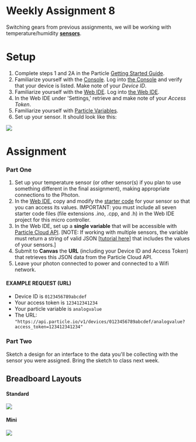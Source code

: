 # Weekly Assignment 8

Switching gears from previous assignments, we will be working with temperature/humidity [**sensors**](https://www.adafruit.com/product/385). 

# Setup

1. Complete steps 1 and 2A in the Particle [Getting Started Guide](https://docs.particle.io/quickstart/photon/#connect-your-photon).  
2. Familiarize yourself with the [Console](https://docs.particle.io/guide/tools-and-features/console/). Log into [the Console](https://console.particle.io/) and verify that your device is listed. Make note of your *Device ID*.   
3. Familiarize yourself with the [Web IDE](https://docs.particle.io/guide/getting-started/build/photon/). Log into [the Web IDE](https://build.particle.io/).  
4. In the Web IDE under 'Settings,' retrieve and make note of your *Access Token*.  
5. Familiarize yourself with [Particle Variables](https://docs.particle.io/reference/device-os/firmware/photon/#particle-variable-).  
6. Set up your sensor. It should look like this: 

![](https://github.com/samizdatco/ds-2020/raw/master/weekly_assignment_08/setup.jpg)

# Assignment

### Part One

1. Set up your temperature sensor (or other sensor(s) if you plan to use something different in the final assignment), making appropriate connections to the Photon.  
2. In the [Web IDE](https://build.particle.io), copy and modify the [starter code](https://github.com/samizdatco/ds-2020/tree/master/weekly_assignment_08) for your sensor so that you can access its values. IMPORTANT: you must include all seven starter code files (file extensions .ino, .cpp, and .h) in the Web IDE project for this micro controller.   
3. In the Web IDE, set up a **single variable** that will be accessible with [Particle Cloud API](https://docs.particle.io/reference/api/). [NOTE: If working with multiple sensors, the variable must return a string of valid JSON [[tutorial here](https://community.particle.io/t/using-spark-publish-with-simple-json-data/3469)] that includes the values of your sensors.]  
4. Submit to **Canvas** the **URL** (including your Device ID and Access Token) that retrieves this JSON data from the Particle Cloud API.  
5. Leave your photon connected to power and connected to a Wifi network.  

#### EXAMPLE REQUEST (URL)
* Device ID is `0123456789abcdef`  
* Your access token is `123412341234`  
* Your particle variable is `analogvalue`  
* The URL: `"https://api.particle.io/v1/devices/0123456789abcdef/analogvalue?access_token=123412341234"`

### Part Two

Sketch a design for an interface to the data you'll be collecting with the sensor you were assigned. Bring the sketch to class next week. 
## Breadboard Layouts

#### Standard

![](https://cdn.sparkfun.com/assets/3/d/f/a/9/518c0b34ce395fea62000002.jpg)

#### Mini

![](https://cdn.sparkfun.com/assets/e/7/7/e/c/5175c500ce395f5a49000004.jpg)